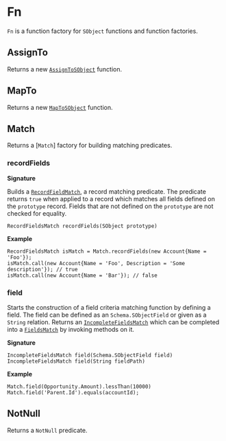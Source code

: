 # Fn

`Fn` is a function factory for `SObject` functions and function factories.

## AssignTo

Returns a new [`AssignToSObject`](AssignToSObject) function.

## MapTo

Returns a new [`MapToSObject`](MapToSObject) function. 

## Match

Returns a [`Match`] factory for building matching predicates.

### recordFields

**Signature**

Builds a [`RecordFieldMatch`](RecordFieldsMatch), a record matching predicate. The predicate returns `true` when applied to a record which matches all fields defined on the `prototype` record. Fields that are not defined on the `prototype` are not checked for equality.

```
RecordFieldsMatch recordFields(SObject prototype)
```

**Example**
```
RecordFieldsMatch isMatch = Match.recordFields(new Account{Name = 'Foo'});
isMatch.call(new Account{Name = 'Foo', Description = 'Some description'}); // true
isMatch.call(new Account{Name = 'Bar'}); // false
```

### field

Starts the construction of a field criteria matching function by defining a field. The field can be defined as an `Schema.SObjectField` or given as a `String` relation. Returns an [`IncompleteFieldsMatch`](IncompleteFieldsMatch) which can be completed into a [`FieldsMatch`](FieldsMatch) by invoking methods on it.

**Signature**

```
IncompleteFieldsMatch field(Schema.SObjectField field)
IncompleteFieldsMatch field(String fieldPath)
```
**Example**
```
Match.field(Opportunity.Amount).lessThan(10000)
Match.field('Parent.Id').equals(accountId);
```

## NotNull

Returns a `NotNull` predicate.
